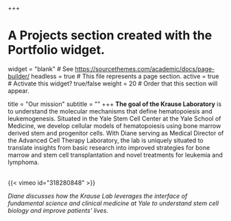 +++
# A Projects section created with the Portfolio widget.
widget = "blank"  # See https://sourcethemes.com/academic/docs/page-builder/
headless = true  # This file represents a page section.
active = true  # Activate this widget? true/false
weight = 20  # Order that this section will appear.

title = "Our mission"
subtitle = ""
+++
**The goal of the Krause Laboratory** is to understand the molecular mechanisms that define hematopoiesis and leukemogenesis. Situated in the Yale Stem Cell Center at the Yale School of Medicine, we develop cellular models of hematopoiesis using bone marrow derived stem and progenitor cells. With Diane serving as Medical Director of the Advanced Cell Therapy Laboratory, the lab is uniquely situated to translate insights from basic research into improved strategies for bone marrow and stem cell transplantation and novel treatments for leukemia and lymphoma.  
<br>

{{< vimeo id="318280848" >}}

*Diane discusses how the Krause Lab leverages the interface of fundamental science and clinical medicine at Yale to understand stem cell biology and improve patients' lives.*
